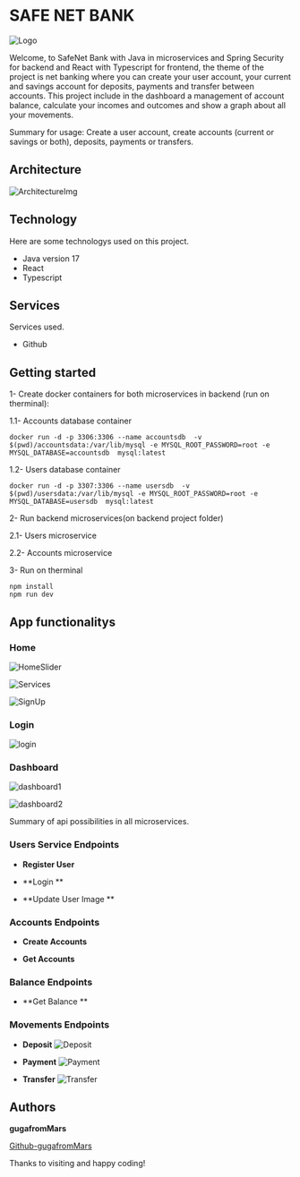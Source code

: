 # SAFE NET BANK 

![Logo](https://github.com/gugafromMARS/homebanking-app/assets/116969206/9a6e96da-065d-4077-8648-2d1e748fe893)


Welcome, to SafeNet Bank with Java in microservices and Spring Security for backend and React with Typescript for frontend, the theme of the project is net banking where you can create your user account, your current and savings account for deposits, payments and transfer between accounts.
This project include in the dashboard a management of account balance, calculate your incomes and outcomes and show a graph about all your movements.

Summary for usage:
Create a user account, create accounts (current or savings or both), deposits, payments or transfers.

## Architecture

![ArchitectureImg](https://github.com/gugafromMARS/homebanking-app/assets/116969206/fe54c961-ed06-42e7-9d89-42f5ec4504f2)


## Technology

Here are some technologys used on this project.

* Java version 17
* React
* Typescript

## Services

Services used.

* Github
  
## Getting started

1- Create docker containers for both microservices in backend (run on therminal):

1.1- Accounts database container
```shell script
docker run -d -p 3306:3306 --name accountsdb  -v $(pwd)/accountsdata:/var/lib/mysql -e MYSQL_ROOT_PASSWORD=root -e MYSQL_DATABASE=accountsdb  mysql:latest
```
1.2- Users database container
```shell script
docker run -d -p 3307:3306 --name usersdb  -v $(pwd)/usersdata:/var/lib/mysql -e MYSQL_ROOT_PASSWORD=root -e MYSQL_DATABASE=usersdb  mysql:latest
```
2- Run backend microservices(on backend project folder)

2.1- Users microservice

2.2- Accounts microservice

3- Run on therminal
```shell script
npm install
npm run dev
```


## App functionalitys

### Home

![HomeSlider](https://github.com/gugafromMARS/homebanking-app/assets/116969206/3a465aee-151d-4021-bee8-b2679deb102a)

![Services](https://github.com/gugafromMARS/homebanking-app/assets/116969206/47d23afc-8afc-4a49-905c-de4b70fdc3f7)

![SignUp](https://github.com/gugafromMARS/homebanking-app/assets/116969206/04a0bf27-974b-4502-8fe0-7acf81d0e13d)

### Login

![login](https://github.com/gugafromMARS/homebanking-app/assets/116969206/6f140c6a-3726-424b-aa00-bd8a133b8272)

### Dashboard

![dashboard1](https://github.com/gugafromMARS/homebanking-app/assets/116969206/fc624997-215a-4eaa-8924-4a2a36832865)

![dashboard2](https://github.com/gugafromMARS/homebanking-app/assets/116969206/010e768c-720e-479e-b0a4-fdcc5d5d049c)


Summary of api possibilities in all microservices.

### Users Service Endpoints

* **Register User**

* **Login **

* **Update User Image **

### Accounts Endpoints

* **Create Accounts**
  
* **Get Accounts**

### Balance Endpoints
* **Get Balance **

### Movements Endpoints

* **Deposit**
![Deposit](https://github.com/gugafromMARS/homebanking-app/assets/116969206/b4aef806-e89a-4375-95a9-147e4635c2a0)

* **Payment**
![Payment](https://github.com/gugafromMARS/homebanking-app/assets/116969206/2e1b73c6-c0f5-4f87-be41-1c4b54213895)

* **Transfer**
![Transfer](https://github.com/gugafromMARS/homebanking-app/assets/116969206/74842f59-61eb-4fd9-b4be-d61f788bfad1)




## Authors

**gugafromMars**

[Github-gugafromMars](https://github.com/gugafromMARS)

Thanks to visiting and happy coding!
